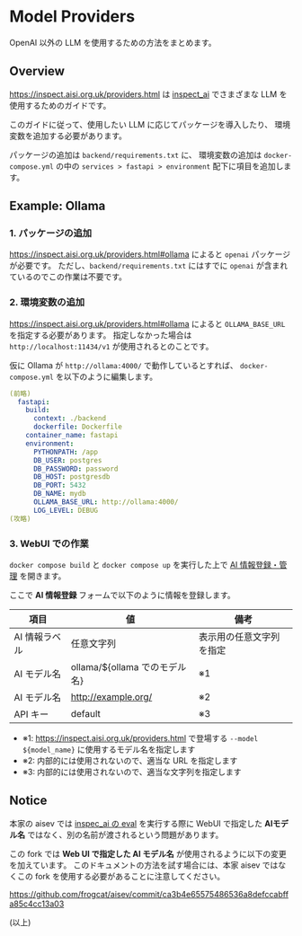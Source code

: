# Model Providers

OpenAI 以外の LLM を使用するための方法をまとめます。

## Overview

<https://inspect.aisi.org.uk/providers.html> は
[inspect_ai](https://inspect.aisi.org.uk/) でさまざまな LLM を使用するためのガイドです。

このガイドに従って、使用したい LLM に応じてパッケージを導入したり、
環境変数を追加する必要があります。

パッケージの追加は `backend/requirements.txt` に、
環境変数の追加は `docker-compose.yml` の中の `services > fastapi > environment` 配下に項目を追加します。

## Example: Ollama

### 1. パッケージの追加

<https://inspect.aisi.org.uk/providers.html#ollama> によると
`openai` パッケージが必要です。
ただし、`backend/requirements.txt` にはすでに `openai` が含まれているのでこの作業は不要です。

### 2. 環境変数の追加

<https://inspect.aisi.org.uk/providers.html#ollama> によると
`OLLAMA_BASE_URL` を指定する必要があります。
指定しなかった場合は `http://localhost:11434/v1` が使用されるとのことです。

仮に Ollama が `http://ollama:4000/` で動作しているとすれば、
`docker-compose.yml` を以下のように編集します。

```yml
(前略)
  fastapi:
    build:
      context: ./backend
      dockerfile: Dockerfile
    container_name: fastapi
    environment:
      PYTHONPATH: /app
      DB_USER: postgres
      DB_PASSWORD: password
      DB_HOST: postgresdb
      DB_PORT: 5432
      DB_NAME: mydb
      OLLAMA_BASE_URL: http://ollama:4000/
      LOG_LEVEL: DEBUG
(攻略)
```

### 3. WebUI での作業

`docker compose build` と `docker compose up` を実行した上で
[AI 情報登録・管理](http://localhost:5173/model-management?from=definer-home) を開きます。

ここで **AI 情報登録** フォームで以下のように情報を登録します。

| 項目          | 値                            | 備考                     |
| ------------- | ----------------------------- | ------------------------ |
| AI 情報ラベル | 任意文字列                    | 表示用の任意文字列を指定 |
| AI モデル名   | ollama/${ollama でのモデル名} | ※1                       |
| AI モデル名   | http://example.org/           | ※2                       |
| API キー      | default                       | ※3                       |

- ※1: <https://inspect.aisi.org.uk/providers.html> で登場する `--model ${model_name}` に使用するモデル名を指定します
- ※2: 内部的には使用されないので、適当な URL を指定します
- ※3: 内部的には使用されないので、適当な文字列を指定します

## Notice

本家の aisev では [inspec_ai の eval](https://inspect.aisi.org.uk/reference/inspect_ai.html) を実行する際に
WebUI で指定した **AIモデル名** ではなく、別の名前が渡されるという問題があります。

この fork では **Web UI で指定した AI モデル名** が使用されるように以下の変更を加えています。
このドキュメントの方法を試す場合には、本家 aisev ではなくこの fork を使用する必要があることに注意してください。

<https://github.com/frogcat/aisev/commit/ca3b4e65575486536a8defccabffa85c4cc13a03>

(以上)
